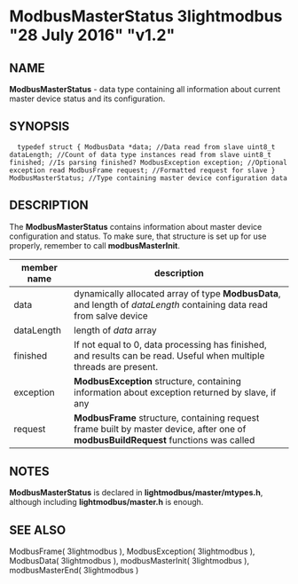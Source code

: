 # ModbusMasterStatus 3lightmodbus "28 July 2016" "v1.2"

## NAME
**ModbusMasterStatus** - data type containing all information about current master device status and its configuration.

## SYNOPSIS
`  
	typedef struct
	{
		ModbusData *data; //Data read from slave
		uint8_t dataLength; //Count of data type instances read from slave
		uint8_t finished; //Is parsing finished?
		ModbusException exception; //Optional exception read
		ModbusFrame request; //Formatted request for slave
	} ModbusMasterStatus; //Type containing master device configuration data
`

## DESCRIPTION
The **ModbusMasterStatus** contains information about master device configuration and status. To make sure, that structure is set up for use properly,
remember to call **modbusMasterInit**.

| member name    | description                                                                                          |
|----------------|------------------------------------------------------------------------------------------------------|
| data           | dynamically allocated array of type **ModbusData**, and length of *dataLength* containing data read from salve device |
| dataLength     | length of *data* array                                                                               |
| finished       | If not equal to 0, data processing has finished, and results can be read. Useful when multiple threads are present. |
| exception      | **ModbusException** structure, containing information about exception returned by slave, if any      |
| request        | **ModbusFrame** structure, containing request frame built by master device, after one of **modbusBuildRequest** functions was called |

## NOTES
**ModbusMasterStatus** is declared in **lightmodbus/master/mtypes.h**, although including **lightmodbus/master.h** is enough.

## SEE ALSO
ModbusFrame( 3lightmodbus ), ModbusException( 3lightmodbus ), ModbusData( 3lightmodbus ), modbusMasterInit( 3lightmodbus ), modbusMasterEnd( 3lightmodbus )
